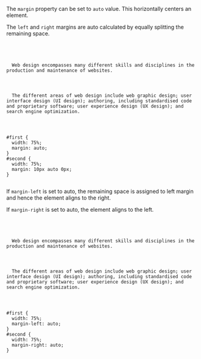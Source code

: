 The `margin` property can be
set to `auto` value.
This horizontally centers an element.

The `left` and `right` margins are auto calculated
by equally splitting the remaining space.

<Editor lang="css">
<code>
<panel lang="html">
<p id="first">
  Web design encompasses many different skills and disciplines in the production and maintenance of websites.
</p>
<p id="second">
  The different areas of web design include web graphic design; user interface design (UI design); authoring, including standardised code and proprietary software; user experience design (UX design); and search engine optimization.
</p>
</panel>
<panel lang="css">
#first {
  width: 75%;
  margin: auto;
}
#second {
  width: 75%;
  margin: 10px auto 0px;
}
</panel>
</code>
</Editor>

If `margin-left` is set to auto,
the remaining space is assigned to left margin
and hence the element aligns to the right.

If `margin-right` is set to auto,
the element aligns to the left.

<Editor lang="css">
<code>
<panel lang="html">
<p id="first">
  Web design encompasses many different skills and disciplines in the production and maintenance of websites.
</p>
<p id="second">
  The different areas of web design include web graphic design; user interface design (UI design); authoring, including standardised code and proprietary software; user experience design (UX design); and search engine optimization.
</p>
</panel>
<panel lang="css">
#first {
  width: 75%;
  margin-left: auto;
}
#second {
  width: 75%;
  margin-right: auto;
}
</panel>
</code>
</Editor>